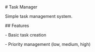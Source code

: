 \# Task Manager



Simple task management system.



\## Features

\- Basic task creation

\- Priority management (low, medium, high)


